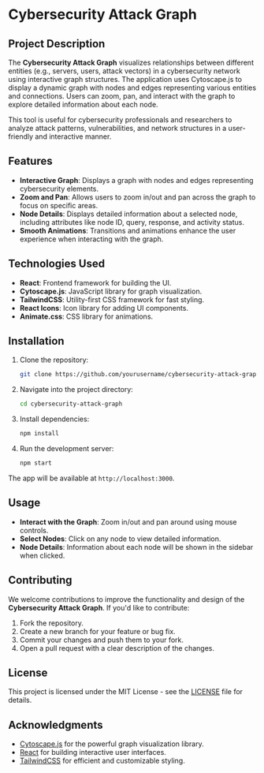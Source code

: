 # Cybersecurity Attack Graph

## Project Description
The **Cybersecurity Attack Graph** visualizes relationships between different entities (e.g., servers, users, attack vectors) in a cybersecurity network using interactive graph structures. The application uses Cytoscape.js to display a dynamic graph with nodes and edges representing various entities and connections. Users can zoom, pan, and interact with the graph to explore detailed information about each node.

This tool is useful for cybersecurity professionals and researchers to analyze attack patterns, vulnerabilities, and network structures in a user-friendly and interactive manner.

## Features
- **Interactive Graph**: Displays a graph with nodes and edges representing cybersecurity elements.
- **Zoom and Pan**: Allows users to zoom in/out and pan across the graph to focus on specific areas.
- **Node Details**: Displays detailed information about a selected node, including attributes like node ID, query, response, and activity status.
- **Smooth Animations**: Transitions and animations enhance the user experience when interacting with the graph.

## Technologies Used
- **React**: Frontend framework for building the UI.
- **Cytoscape.js**: JavaScript library for graph visualization.
- **TailwindCSS**: Utility-first CSS framework for fast styling.
- **React Icons**: Icon library for adding UI components.
- **Animate.css**: CSS library for animations.

## Installation
1. Clone the repository:
   ```bash
   git clone https://github.com/yourusername/cybersecurity-attack-graph.git
   ```
   
2. Navigate into the project directory:
   ```bash
   cd cybersecurity-attack-graph
   ```

3. Install dependencies:
   ```bash
   npm install
   ```

4. Run the development server:
   ```bash
   npm start
   ```

The app will be available at `http://localhost:3000`.

## Usage
- **Interact with the Graph**: Zoom in/out and pan around using mouse controls.
- **Select Nodes**: Click on any node to view detailed information.
- **Node Details**: Information about each node will be shown in the sidebar when clicked.

## Contributing
We welcome contributions to improve the functionality and design of the **Cybersecurity Attack Graph**. If you'd like to contribute:
1. Fork the repository.
2. Create a new branch for your feature or bug fix.
3. Commit your changes and push them to your fork.
4. Open a pull request with a clear description of the changes.

## License
This project is licensed under the MIT License - see the [LICENSE](LICENSE) file for details.

## Acknowledgments
- [Cytoscape.js](https://js.cytoscape.org/) for the powerful graph visualization library.
- [React](https://reactjs.org/) for building interactive user interfaces.
- [TailwindCSS](https://tailwindcss.com/) for efficient and customizable styling.
